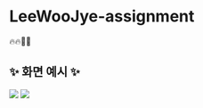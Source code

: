 # LeeWooJye-assignment
🔥🔥💯💯

✨ 화면 예시 ✨
---
<img src="https://github.com/DO-SOPT-iOS-Part/LeeWooJye-assignment/assets/87055506/143e84e6-e59e-45f6-8f50-1f355a95ca8e"/>
<img src="https://github.com/DO-SOPT-iOS-Part/LeeWooJye-assignment/assets/87055506/36d079d5-a99e-40c8-b114-02ffc757776f"/>
